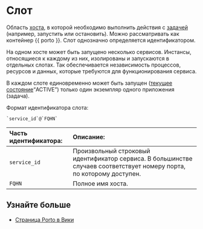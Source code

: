 # Слот

Область [хоста](../term.md#host), в которой необходимо выполнить действия с [задачей](tasks.md) (например, запустить или остановить). Можно рассматривать как контейнер {{ porto }}. Слот однозначно определяется идентификатором.

На одном хосте может быть запущено несколько сервисов. Инстансы, относящиеся к каждому из них, изолированы и запускаются в отдельных слотах. Так обеспечивается независимость процессов, ресурсов и данных, которые требуются для функционирования сервиса.

В каждом слоте единовременно может быть запущен ([текущее состояние](../term.md#current-status)<q>ACTIVE</q>) только один экземпляр одного приложения (задача).

Формат идентификатора слота:

```no-highlight
`service_id`@`FQHN`
```

**Часть идентификатора:** | **Описание:**
:--- | :---
`service_id` | Произвольный строковый идентификатор сервиса. В большинстве случаев соответствует номеру порта, по которому доступен.
`FQHN` | Полное имя хоста.

## Узнайте больше

* [Страница Porto в Вики](https://wiki.yandex-team.ru/porto/)
